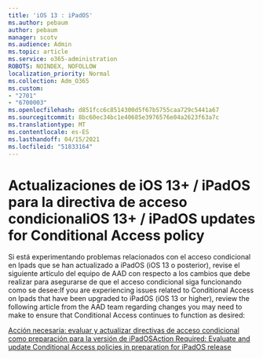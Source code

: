 ```yaml
---
title: 'iOS 13 : iPadOS'
ms.author: pebaum
author: pebaum
manager: scotv
ms.audience: Admin
ms.topic: article
ms.service: o365-administration
ROBOTS: NOINDEX, NOFOLLOW
localization_priority: Normal
ms.collection: Adm_O365
ms.custom:
- "2701"
- "6700003"
ms.openlocfilehash: d851fcc6c8514300d5f67b5755caa729c5441a67
ms.sourcegitcommit: 8bc60ec34bc1e40685e3976576e04a2623f63a7c
ms.translationtype: MT
ms.contentlocale: es-ES
ms.lasthandoff: 04/15/2021
ms.locfileid: "51833164"
---
```

# <a name="ios-13--ipados-updates-for-conditional-access-policy"></a><span data-ttu-id="4e91a-102">Actualizaciones de iOS 13+ / iPadOS para la directiva de acceso condicional</span><span class="sxs-lookup"><span data-stu-id="4e91a-102">iOS 13+ / iPadOS updates for Conditional Access policy</span></span>

<span data-ttu-id="4e91a-103">Si está experimentando problemas relacionados con el acceso condicional en Ipads que se han actualizado a iPadOS (iOS 13 o posterior), revise el siguiente artículo del equipo de AAD con respecto a los cambios que debe realizar para asegurarse de que el acceso condicional siga funcionando como se desee:</span><span class="sxs-lookup"><span data-stu-id="4e91a-103">If you are experiencing issues related to Conditional Access on Ipads that have been upgraded to iPadOS (iOS 13 or higher), review the following article from the AAD team regarding changes you may need to make to ensure that Conditional Access continues to function as desired:</span></span>

[<span data-ttu-id="4e91a-104">Acción necesaria: evaluar y actualizar directivas de acceso condicional como preparación para la versión de iPadOS</span><span class="sxs-lookup"><span data-stu-id="4e91a-104">Action Required: Evaluate and update Conditional Access policies in preparation for iPadOS release</span></span>](https://support.microsoft.com/help/4521038/action-required-update-conditional-access-policies-for-ipados)